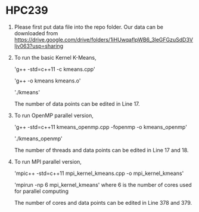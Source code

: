# HPC239
1. Please first put data file into the repo folder. Our data can be downloaded from https://drive.google.com/drive/folders/1iHUwqaflpWB6_3leGFGzuSdD3Vljv063?usp=sharing
2. To run the basic Kernel K-Means, 

    'g++ -std=c++11 -c kmeans.cpp'
  
    'g++ -o kmeans kmeans.o'
  
    './kmeans'
    
   The number of data points can be edited in Line 17.
3. To run OpenMP parallel version,

    'g++ -std=c++11 kmeans_openmp.cpp -fopenmp -o kmeans_openmp'
    
    './kmeans_openmp'
    
   The number of threads and data points can be edited in Line 17 and 18.
4. To run MPI parallel version,

    'mpic++ -std=c++11 mpi_kernel_kmeans.cpp -o mpi_kernel_kmeans'
    
    'mpirun -np 6 mpi_kernel_kmeans' where 6 is the number of cores used for parallel computing
    
    The number of cores and data points can be edited in Line 378 and 379.
